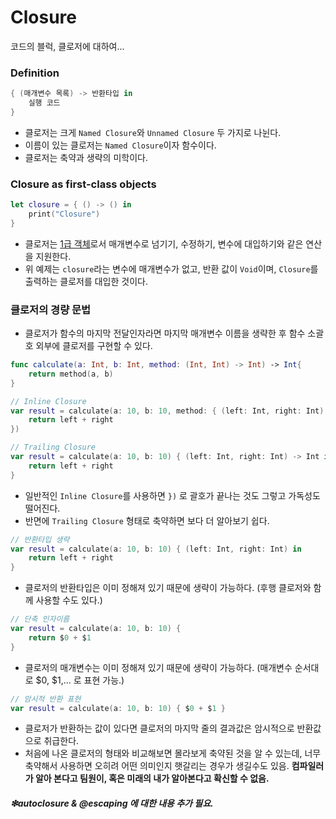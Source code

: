 # Closure
코드의 블럭, 클로저에 대하여...
### Definition
```swift
{ (매개변수 목록) -> 반환타입 in
    실행 코드
}
```
- 클로저는 크게 `Named Closure`와 `Unnamed Closure` 두 가지로 나뉜다.
- 이름이 있는 클로저는 `Named Closure`이자 함수이다.
- 클로저는 축약과 생략의 미학이다.

### Closure as first-class objects
```swift
let closure = { () -> () in
    print("Closure")
}
```
- 클로저는 [1급 객체](https://ko.wikipedia.org/wiki/%EC%9D%BC%EA%B8%89_%EA%B0%9D%EC%B2%B4)로서 매개변수로 넘기기, 수정하기, 변수에 대입하기와 같은 연산을 지원한다.
- 위 예제는 `closure`라는 변수에 매개변수가 없고, 반환 값이 `Void`이며, `Closure`를 출력하는 클로저를 대입한 것이다.

### 클로저의 경량 문법
- 클로저가 함수의 마지막 전달인자라면 마지막 매개변수 이름을 생략한 후 함수 소괄호 외부에 클로저를 구현할 수 있다.

```swift
func calculate(a: Int, b: Int, method: (Int, Int) -> Int) -> Int{
    return method(a, b)
}

// Inline Closure
var result = calculate(a: 10, b: 10, method: { (left: Int, right: Int) -> Int in
    return left + right
}) 

// Trailing Closure
var result = calculate(a: 10, b: 10) { (left: Int, right: Int) -> Int in
    return left + right
}
```
- 일반적인 `Inline Closure`를 사용하면 `})` 로 괄호가 끝나는 것도 그렇고 가독성도 떨어진다.
- 반면에 `Trailing Closure` 형태로 축약하면 보다 더 알아보기 쉽다.

```swift
// 반환타입 생략
var result = calculate(a: 10, b: 10) { (left: Int, right: Int) in
    return left + right
}
```
- 클로저의 반환타입은 이미 정해져 있기 때문에 생략이 가능하다. (후행 클로저와 함께 사용할 수도 있다.)

```swift
// 단축 인자이름
var result = calculate(a: 10, b: 10) {
    return $0 + $1
}
```
- 클로저의 매개변수는 이미 정해져 있기 때문에 생략이 가능하다. (매개변수 순서대로 $0, $1,... 로 표현 가능.)

```swift
// 암시적 반환 표현
var result = calculate(a: 10, b: 10) { $0 + $1 }
```
- 클로저가 반환하는 값이 있다면 클로저의 마지막 줄의 결과값은 암시적으로 반환값으로 취급한다.
- 처음에 나온 클로저의 형태와 비교해보면 몰라보게 축약된 것을 알 수 있는데, 너무 축약해서 사용하면 오히려 어떤 의미인지 햇갈리는 경우가 생길수도 있음. **컴파일러가 알아 본다고 팀원이, 혹은 미래의 내가 알아본다고 확신할 수 없음.**


##### ❇︎autoclosure & @escaping 에 대한 내용 추가 필요.
